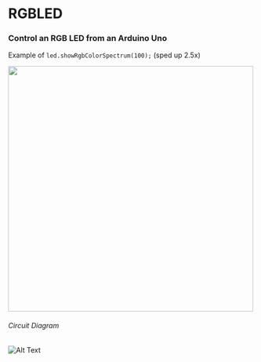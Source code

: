 <h1>RGBLED</h1>
<h3>Control an RGB LED from an Arduino Uno</h3>

<p>Example of <code class="language-C++">led.showRgbColorSpectrum(100);</code> (sped up 2.5x)</p>

<img src="./docs/rgbled_showRgbColorSpectrum(10).gif" width="500px">

<h6>Circuit Diagram</h6>

![Alt Text](https://i.imgur.com/a73fE37.png)
